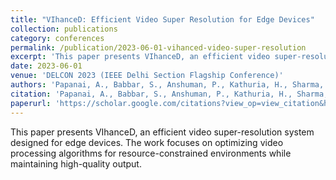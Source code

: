 ```yaml
---
title: "VIhanceD: Efficient Video Super Resolution for Edge Devices"
collection: publications
category: conferences
permalink: /publication/2023-06-01-vihanced-video-super-resolution
excerpt: 'This paper presents VIhanceD, an efficient video super-resolution system designed for edge devices.'
date: 2023-06-01
venue: 'DELCON 2023 (IEEE Delhi Section Flagship Conference)'
authors: 'Papanai, A., Babbar, S., Anshuman, P., Kathuria, H., Sharma, A. & Gupta, N.'
citation: 'Papanai, A., Babbar, S., Anshuman, P., Kathuria, H., Sharma, A. & Gupta, N. (2023). &quot;VIhanceD: Efficient Video Super Resolution for Edge Devices.&quot; <i>DELCON 2023 (IEEE Delhi Section Flagship Conference)</i>.'
paperurl: 'https://scholar.google.com/citations?view_op=view_citation&hl=en&user=MpzridIAAAAJ&citation_for_view=MpzridIAAAAJ:UeHWp8X0CEIC'
---
```

This paper presents VIhanceD, an efficient video super-resolution system designed for edge devices. The work focuses on optimizing video processing algorithms for resource-constrained environments while maintaining high-quality output.

